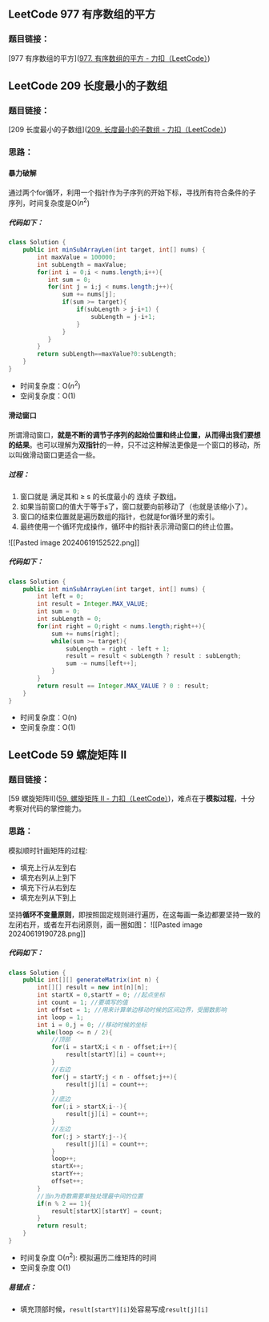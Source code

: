 
## LeetCode 977 有序数组的平方

### 题目链接：
[977 有序数组的平方]([977. 有序数组的平方 - 力扣（LeetCode）](https://leetcode.cn/problems/squares-of-a-sorted-array/description/))



## LeetCode 209 长度最小的子数组

### 题目链接： 
[209 长度最小的子数组]([209. 长度最小的子数组 - 力扣（LeetCode）](https://leetcode.cn/problems/minimum-size-subarray-sum/description/))

### 思路：

#### 暴力破解
通过两个for循环，利用一个指针作为子序列的开始下标，寻找所有符合条件的子序列，时间复杂度是O($n^2$)

##### 代码如下：
```java
class Solution {
    public int minSubArrayLen(int target, int[] nums) {
        int maxValue = 100000;
        int subLength = maxValue;
        for(int i = 0;i < nums.length;i++){
           int sum = 0;
           for(int j = i;j < nums.length;j++){
               sum += nums[j];
               if(sum >= target){
                   if(subLength > j-i+1) {
                       subLength = j-i+1;
                   }
               }
           }
        }
        return subLength==maxValue?0:subLength;
    }
}
```
- 时间复杂度：O($n^2$)
- 空间复杂度：O(1)

#### 滑动窗口

所谓滑动窗口，**就是不断的调节子序列的起始位置和终止位置，从而得出我们要想的结果**。也可以理解为**双指针**的一种，只不过这种解法更像是一个窗口的移动，所以叫做滑动窗口更适合一些。

##### 过程： 
1. 窗口就是 满足其和 ≥ s 的长度最小的 连续 子数组。
2. 如果当前窗口的值大于等于s了，窗口就要向前移动了（也就是该缩小了）。
3. 窗口的结束位置就是遍历数组的指针，也就是for循环里的索引。
4. 最终使用一个循环完成操作，循环中的指针表示滑动窗口的终止位置。

![[Pasted image 20240619152522.png]]

##### 代码如下：
```java
class Solution {
    public int minSubArrayLen(int target, int[] nums) {
        int left = 0;
        int result = Integer.MAX_VALUE;
        int sum = 0;
        int subLength = 0;
        for(int right = 0;right < nums.length;right++){
            sum += nums[right];
            while(sum >= target){
                subLength = right - left + 1;
                result = result < subLength ? result : subLength;
                sum -= nums[left++];
            }
        }
        return result == Integer.MAX_VALUE ? 0 : result;
    }
}
```
- 时间复杂度：O(n)
- 空间复杂度：O(1)

## LeetCode 59 螺旋矩阵 Ⅱ

### 题目链接： 
[59 螺旋矩阵Ⅱ]([59. 螺旋矩阵 II - 力扣（LeetCode）](https://leetcode.cn/problems/spiral-matrix-ii/description/))，难点在于**模拟过程**，十分考察对代码的掌控能力。

### 思路： 
模拟顺时针画矩阵的过程:

- 填充上行从左到右
- 填充右列从上到下
- 填充下行从右到左
- 填充左列从下到上

坚持**循环不变量原则**，即按照固定规则进行遍历，在这每画一条边都要坚持一致的左闭右开，或者左开右闭原则，画一圈如图：
![[Pasted image 20240619190728.png]]


##### 代码如下：
```java
class Solution {
    public int[][] generateMatrix(int n) {
        int[][] result = new int[n][n];
        int startX = 0,startY = 0; //起点坐标
        int count = 1; //要填写的值
        int offset = 1; //用来计算单边移动时候的区间边界，受圈数影响
        int loop = 1;
        int i = 0,j = 0; //移动时候的坐标
        while(loop <= n / 2){
            //顶部
            for(i = startX;i < n - offset;i++){
                result[startY][i] = count++;
            }
            //右边
            for(j = startY;j < n - offset;j++){
                result[j][i] = count++;
            }
            //底边
            for(;i > startX;i--){
                result[j][i] = count++;
            }
            //左边
            for(;j > startY;j--){
                result[j][i] = count++;
            }
            loop++;
            startX++;
            startY++;
            offset++;
        }
        //当n为奇数需要单独处理最中间的位置
        if(n % 2 == 1){
            result[startX][startY] = count;
        }
        return result;
    }
}
```
- 时间复杂度 O($n^2$): 模拟遍历二维矩阵的时间
- 空间复杂度 O(1)

##### 易错点：
- 填充顶部时候，`result[startY][i]`处容易写成`result[j][i]`



